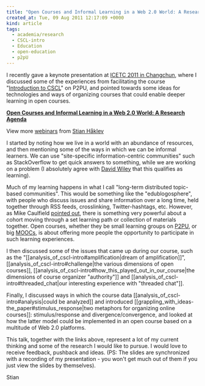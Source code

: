 ```yaml
---
title: "Open Courses and Informal Learning in a Web 2.0 World: A Research Agenda"
created_at: Tue, 09 Aug 2011 12:17:09 +0000
kind: article
tags:
  - academia/research
  - CSCL-intro
  - Education
  - open-education
  - p2pU
---
```


I recently gave a keynote presentation at [ICETC 2011 in
Changchun](http://reganmian.net/blog/2011/08/09/icetc-in-changchun-international-conferences-in-china/),
where I discussed some of the experiences from facilitating the course
"[Introduction to
CSCL](http://new.p2pu.org/en/groups/introduction-to-the-field-of-computer-supported-co/content/full-description/)"
on P2PU, and pointed towards some ideas for technologies and ways of
organizing courses that could enable deeper learning in open courses.

**[Open Courses and Informal Learning in a Web 2.0 World: A Research
Agenda](http://www.slideshare.net/houshuang/open-courses-and-informal-learning-in-a-web-20-world-a-research-agenda "Open Courses and Informal Learning in a Web 2.0 World: A Research Agenda")**

View more [webinars](http://www.slideshare.net/) from [Stian
Håklev](http://www.slideshare.net/houshuang)

I started by noting how we live in a world with an abundance of
resources, and then mentioning some of the ways in which we can be
informal learners. We can use "site-specific information-centric
communities" such as StackOverflow to get quick answers to something,
while we are working on a problem (I absolutely agree with [David
Wiley](http://opencontent.org/blog/archives/1882) that this qualifies as
learning).

Much of my learning happens in what I call "long-term distributed
topic-based communities". This would be something like the
"edublogosphere", with people who discuss issues and share information
over a long time, held together through RSS feeds, crosslinking,
Twitter-hashtags, etc. However, as Mike Caulfield [pointed
out](http://webcache.googleusercontent.com/search?q=cache:PInY24gtNdsJ:mikecaulfield.com/2009/01/09/rise-of-the-cohort-educational-and-otherwise/+http://mikecaulfield.com/2009/01/09/rise-of-the-cohort-educational-and-otherwise/&cd=1&hl=en&ct=clnk&gl=us&source=www.google.com),
there is something very powerful about a cohort moving through a set
learning path or collection of materials together. Open courses, whether
they be small learning groups on [P2PU](http://p2pu.org), or big
[MOOCs](http://mooc.ca), is about offering more people the opportunity
to participate in such learning experiences.

I then discussed some of the issues that came up during our course, such
as the "[[analysis_of_cscl-intro\#amplification|dream of
amplification]]", [[analysis_of_cscl-intro\#challenge|the various
dimensions of open courses]],
[[analysis_of_cscl-intro\#how_this_played_out_in_our_course|the
dimensions of course organizer "authority"]] and
[[analysis_of_cscl-intro\#threaded_chat|our interesting experience
with "threaded chat"]].

Finally, I discussed ways in which the course data
[[analysis_of_cscl-intro\#analysis|could be analyzed]] and introduced
[[grappling_with_ideas-the_paper\#stimulus_response|two metaphors
for organizing online courses]]: stimulus/response and
divergence/convergence, and looked at how the latter model could be
implemented in an open course based on a multitude of Web 2.0 platforms.

This talk, together with the links above, represent a lot of my current
thinking and some of the research I would like to pursue. I would love
to receive feedback, pushback and ideas. (PS: The slides are
synchronized with a recording of my presentation - you won't get much
out of them if you just view the slides by themselves).

Stian
